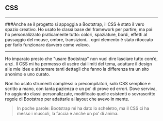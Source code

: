 ## CSS

---

###Anche se il progetto si appoggia a Bootstrap, il CSS è stato il vero spazio creativo. Ho usato le classi base del framework per partire, ma poi ho personalizzato praticamente tutto: colori, spaziature, bordi, effetti al passaggio del mouse, ombre, transizioni… ogni elemento è stato ritoccato per farlo funzionare davvero come volevo.

---

Ho imparato presto che "usare Bootstrap" non vuol dire lasciare tutto com’è, anzi.
Il CSS mi ha permesso di uscire dai limiti del tema, adattare il design alle mie idee e sistemare tanti dettagli che fanno la differenza tra un sito anonimo e uno curato.

Non ho usato strumenti complessi o precompilatori, solo CSS semplice e scritto a mano, con tanta pazienza e un po’ di prove ed errori.
Dove serviva, ho aggiunto classi personalizzate, modificato quelle esistenti o sovrascritto regole di Bootstrap per adattarle al layout che avevo in mente.

>In poche parole: Bootstrap mi ha dato lo scheletro, ma il CSS ci ha messo i muscoli, la faccia e anche un po’ di anima.
